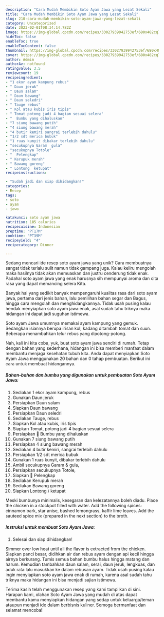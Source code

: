```yaml
---
description: "Cara Mudah Membikin Soto Ayam Jawa yang Lezat Sekali"
title: "Cara Mudah Membikin Soto Ayam Jawa yang Lezat Sekali"
slug: 210-cara-mudah-membikin-soto-ayam-jawa-yang-lezat-sekali
category: Uncategorized
date: 2023-02-01T08:34:14.782Z
image: https://img-global.cpcdn.com/recipes/33027939942753ef/680x482cq70/soto-ayam-jawa-foto-resep-utama.jpg
hideToc: false
enableToc: true
enableTocContent: false
thumbnail: https://img-global.cpcdn.com/recipes/33027939942753ef/680x482cq70/soto-ayam-jawa-foto-resep-utama.jpg
cover: https://img-global.cpcdn.com/recipes/33027939942753ef/680x482cq70/soto-ayam-jawa-foto-resep-utama.jpg
author: Admin
authorAv: notfound
ratingvalue: 3.5
reviewcount: 19
recipeingredient:
- "1 ekor ayam kampung rebus"
- " Daun jeruk"
- " Daun salam"
- " Daun bawang"
- " Daun seledri"
- " Tauge rebus"
- " Kol atau kubis iris tipis"
- " Tomat potong jadi 4 bagian sesuai selera"
- "  Bumbu yang dihaluskan"
- "7 siung bawang putih"
- "4 siung bawang merah"
- "4 butir kemiri sangrai terlebih dahulu"
- "1/2 sdt merica bubuk"
- "1 ruas kunyit dibakar terlebih dahulu"
- "secukupnya Garam  gula"
- "secukupnya Totole"
- "  Pelengkap"
- " Kerupuk merah"
- " Bawang goreng"
- " Lontong  ketupat"
recipeinstructions:

- "Sudah jadi dan siap dihidangkan!"
categories:
- Resep
tags:
- soto
- ayam
- jawa

katakunci: soto ayam jawa 
nutrition: 185 calories
recipecuisine: Indonesian
preptime: "PT17M"
cooktime: "PT39M"
recipeyield: "4"
recipecategory: Dinner

---
```





Sedang mencari ide resep soto ayam jawa yang unik? Cara membuatnya sangat tidak terlalu sulit namun tidak gampang juga. Kalau keliru mengolah maka hasilnya tidak akan memuaskan dan justru cenderung tidak enak. Padahal soto ayam jawa yang enak harusnya sih mempunyai aroma dan cita rasa yang dapat memancing selera Kita.





Banyak hal yang sedikit banyak mempengaruhi kualitas rasa dari soto ayam jawa, pertama dari jenis bahan, lalu pemilihan bahan segar dan Bagus, hingga cara mengolah dan menghidangkannya. Tidak usah pusing kalau hendak menyiapkan soto ayam jawa enak,      asal sudah tahu triknya maka hidangan ini dapat jadi suguhan istimewa.














Soto ayam Jawa umumnya memakai ayam kampung yang gemuk. Sedangkan isiannya berupa irisan kol, kadang ditambah tomat dan suun. Beberapa menambahkan telur rebus yang dipotong-potong.






Nah, kali ini kita coba, yuk, buat soto ayam jawa sendiri di rumah. Tetap dengan bahan yang sederhana, hidangan ini bisa memberi manfaat dalam membantu menjaga kesehatan tubuh kita. Anda dapat menyiapkan Soto Ayam Jawa menggunakan 20 bahan dan 0 tahap pembuatan. Berikut ini cara untuk membuat hidangannya.

<!--inarticleads1-->

##### Bahan-bahan dan bumbu yang digunakan untuk pembuatan Soto Ayam Jawa:

1. Sediakan 1 ekor ayam kampung, rebus
1. Gunakan  Daun jeruk
1. Persiapkan  Daun salam
1. Siapkan  Daun bawang
1. Persiapkan  Daun seledri
1. Sediakan  Tauge, rebus
1. Siapkan  Kol atau kubis, iris tipis
1. Siapkan  Tomat, potong jadi 4 bagian sesuai selera
1. Persiapkan  📍 Bumbu yang dihaluskan
1. Gunakan 7 siung bawang putih
1. Persiapkan 4 siung bawang merah
1. Sediakan 4 butir kemiri, sangrai terlebih dahulu
1. Persiapkan 1/2 sdt merica bubuk
1. Gunakan 1 ruas kunyit, dibakar terlebih dahulu
1. Ambil secukupnya Garam &amp; gula,
1. Persiapkan secukupnya Totole,
1. Siapkan  📍 Pelengkap
1. Sediakan  Kerupuk merah
1. Sediakan  Bawang goreng
1. Siapkan  Lontong / ketupat


Meski bumbunya minimalis, kesegaran dan kelezatannya boleh diadu. Place the chicken in a stockpot filled with water. Add the following spices: cinnamon bark, star anise, bashed lemongrass, kaffir lime leaves. Add the sauteed spice mix (prepared in the next section) to the broth. 

<!--inarticleads2-->

##### Instruksi untuk membuat Soto Ayam Jawa:


1. Selesai dan siap dihidangkan!

Simmer over low heat until all the flavor is extracted from the chicken. Siapkan panci besar, didihkan air dan rebus ayam dengan api kecil hingga airnya berkurang. Tumis semua bahan bumbu halus hingga matang dan harum. Kemudian tambahkan daun salam, serai, daun jeruk, lengkuas, dan aduk rata lalu masukkan ke dalam rebusan ayam. Tidak usah pusing kalau ingin menyiapkan soto ayam jawa enak di rumah, karena asal sudah tahu triknya maka hidangan ini bisa menjadi sajian istimewa. 

Terima kasih telah menggunakan resep yang kami tampilkan di sini. Harapan kami, olahan Soto Ayam Jawa yang mudah di atas dapat membantu kamu menyiapkan hidangan yang sedap untuk keluarga/teman ataupun menjadi ide dalam berbisnis kuliner. Semoga bermanfaat dan selamat mencoba!
